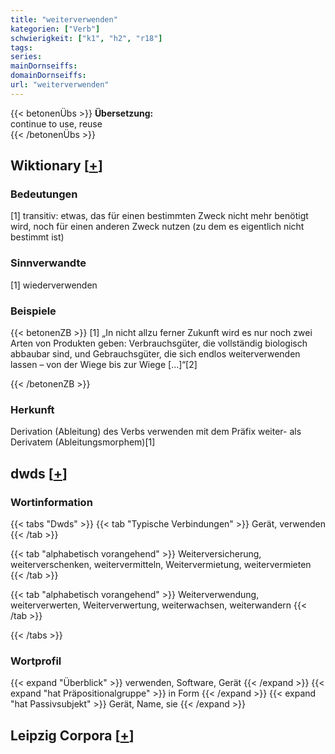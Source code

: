 ```yaml
---
title: "weiterverwenden"
kategorien: ["Verb"]
schwierigkeit: ["k1", "h2", "r18"]
tags:
series:
mainDornseiffs:
domainDornseiffs:
url: "weiterverwenden"
---
```


{{< betonenÜbs >}}
**Übersetzung:**  
continue to use, reuse  
{{< /betonenÜbs >}}

## Wiktionary [[+](https://de.wiktionary.org/wiki/weiterverwenden)]

### Bedeutungen
[1] transitiv: etwas, das für einen bestimmten Zweck nicht mehr benötigt wird, noch für einen anderen Zweck nutzen (zu dem es eigentlich nicht bestimmt ist)  

### Sinnverwandte
[1] wiederverwenden  

### Beispiele
{{< betonenZB >}}
[1] „In nicht allzu ferner Zukunft wird es nur noch zwei Arten von Produkten geben: Verbrauchsgüter, die vollständig biologisch abbaubar sind, und Gebrauchsgüter, die sich endlos weiterverwenden lassen – von der Wiege bis zur Wiege […]“[2]  

{{< /betonenZB >}}
### Herkunft
Derivation (Ableitung) des Verbs verwenden mit dem Präfix weiter- als Derivatem (Ableitungsmorphem)[1]  



## dwds [[+](https://www.dwds.de/wb/weiterverwenden)]

### Wortinformation
{{< tabs "Dwds" >}}
{{< tab "Typische Verbindungen" >}}
Gerät, verwenden
{{< /tab >}}

{{< tab "alphabetisch vorangehend" >}}
Weiterversicherung, weiterverschenken, weitervermitteln, Weitervermietung, weitervermieten
{{< /tab >}}

{{< tab "alphabetisch vorangehend" >}}
Weiterverwendung, weiterverwerten, Weiterverwertung, weiterwachsen, weiterwandern
{{< /tab >}}

{{< /tabs >}}

### Wortprofil
{{< expand "Überblick" >}} verwenden, Software, Gerät {{< /expand >}}
{{< expand "hat Präpositionalgruppe" >}} in Form {{< /expand >}}
{{< expand "hat Passivsubjekt" >}} Gerät, Name, sie {{< /expand >}}

## Leipzig Corpora [[+](https://corpora.uni-leipzig.de/en/res?word=weiterverwenden&corpusId=deu_newscrawl-public_2018)]

